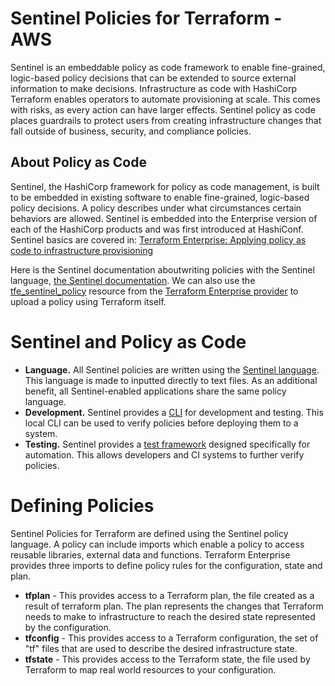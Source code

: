 
# Sentinel Policies for Terraform - AWS

Sentinel is an embeddable policy as code framework to enable fine-grained, logic-based policy decisions that can be extended to source external information to make decisions. Infrastructure as code with HashiCorp Terraform enables operators to automate provisioning at scale. This comes with risks, as every action can have larger effects. Sentinel policy as code places guardrails to protect users from creating infrastructure changes that fall outside of business, security, and compliance policies.

## About Policy as Code

Sentinel, the HashiCorp framework for policy as code management, is built to be embedded in existing software to enable fine-grained, logic-based policy decisions. A policy describes under what circumstances certain behaviors are allowed. Sentinel is embedded into the Enterprise version of each of the HashiCorp products and was first introduced at HashiConf. Sentinel basics are covered in: [Terraform Enterprise: Applying policy as code to infrastructure provisioning](https://www.hashicorp.com/blog/sentinel-and-terraform-enterprise-policy-as-code)

Here is the Sentinel documentation aboutwriting policies with the Sentinel language, [the Sentinel documentation](https://docs.hashicorp.com/sentinel/writing/). We can also use the [tfe_sentinel_policy](https://www.terraform.io/docs/providers/tfe/r/sentinel_policy.html) resource from the [Terraform Enterprise provider](https://www.terraform.io/docs/providers/tfe/) to upload a policy using Terraform itself.

# Sentinel and Policy as Code

-	**Language.** All Sentinel policies are written using the [Sentinel language](https://docs.hashicorp.com/sentinel/concepts/language). This language is made to inputted directly to text files. As an additional benefit, all Sentinel-enabled applications share the same policy language.
-	**Development.** Sentinel provides a [CLI](https://docs.hashicorp.com/sentinel/commands/) for development and testing. This local CLI can be used to verify policies before deploying them to a system.
-	**Testing.** Sentinel provides a [test framework](https://docs.hashicorp.com/sentinel/commands/test)  designed specifically for automation. This allows developers and CI systems to further verify policies.


# Defining Policies

Sentinel Policies for Terraform are defined using the Sentinel policy language. A policy can include imports which enable a policy to access reusable libraries, external data and functions. Terraform Enterprise provides three imports to define policy rules for the configuration, state and plan.

   - **tfplan** - This provides access to a Terraform plan, the file created as a result of terraform plan. The plan represents the changes that Terraform needs to make to infrastructure to reach the desired state represented by the configuration.
   - **tfconfig** - This provides access to a Terraform configuration, the set of "tf" files that are used to describe the desired infrastructure state.
   - **tfstate** - This provides access to the Terraform state, the file used by Terraform to map real world resources to your configuration.


